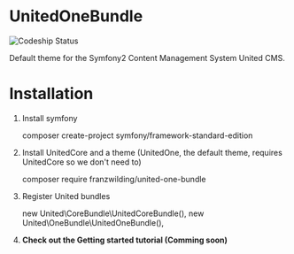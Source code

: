 # UnitedOneBundle

![Codeship Status](https://codeship.com/projects/428f98d0-b082-0132-9d4e-3a7a9fb44a4e/status?branch=master)

Default theme for the Symfony2 Content Management System United CMS. 

# Installation

1. Install symfony

    composer create-project symfony/framework-standard-edition
    
    
2. Install UnitedCore and a theme (UnitedOne, the default theme, requires UnitedCore so we don't need to)

    composer require franzwilding/united-one-bundle
    
3. Register United bundles 

    new United\CoreBundle\UnitedCoreBundle(),
    new United\OneBundle\UnitedOneBundle(), 

4. **Check out the Getting started tutorial (Comming soon)**